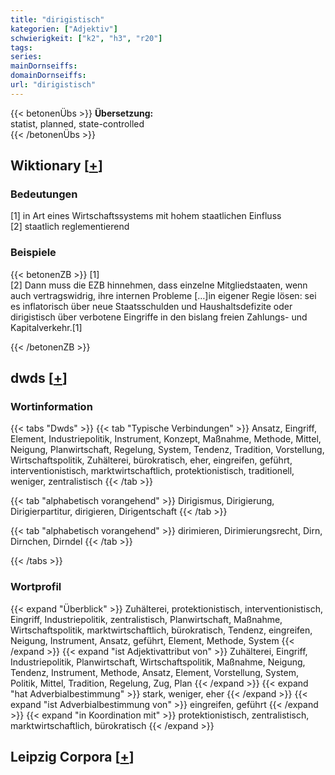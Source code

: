 ```yaml
---
title: "dirigistisch"
kategorien: ["Adjektiv"]
schwierigkeit: ["k2", "h3", "r20"]
tags:
series:
mainDornseiffs:
domainDornseiffs:
url: "dirigistisch"
---
```


{{< betonenÜbs >}}
**Übersetzung:**  
statist, planned, state-controlled  
{{< /betonenÜbs >}}

## Wiktionary [[+](https://de.wiktionary.org/wiki/dirigistisch)]

### Bedeutungen
[1] in Art eines Wirtschaftssystems mit hohem staatlichen Einfluss  
[2] staatlich reglementierend  

### Beispiele
{{< betonenZB >}}
[1]  
[2] Dann muss die EZB hinnehmen, dass einzelne Mitgliedstaaten, wenn auch vertragswidrig, ihre internen Probleme […]in eigener Regie lösen: sei es inflatorisch über neue Staatsschulden und Haushaltsdefizite oder dirigistisch über verbotene Eingriffe in den bislang freien Zahlungs- und Kapitalverkehr.[1]  

{{< /betonenZB >}}


## dwds [[+](https://www.dwds.de/wb/dirigistisch)]

### Wortinformation
{{< tabs "Dwds" >}}
{{< tab "Typische Verbindungen" >}}
Ansatz, Eingriff, Element, Industriepolitik, Instrument, Konzept, Maßnahme, Methode, Mittel, Neigung, Planwirtschaft, Regelung, System, Tendenz, Tradition, Vorstellung, Wirtschaftspolitik, Zuhälterei, bürokratisch, eher, eingreifen, geführt, interventionistisch, marktwirtschaftlich, protektionistisch, traditionell, weniger, zentralistisch
{{< /tab >}}

{{< tab "alphabetisch vorangehend" >}}
Dirigismus, Dirigierung, Dirigierpartitur, dirigieren, Dirigentschaft
{{< /tab >}}

{{< tab "alphabetisch vorangehend" >}}
dirimieren, Dirimierungsrecht, Dirn, Dirnchen, Dirndel
{{< /tab >}}

{{< /tabs >}}

### Wortprofil
{{< expand "Überblick" >}} Zuhälterei, protektionistisch, interventionistisch, Eingriff, Industriepolitik, zentralistisch, Planwirtschaft, Maßnahme, Wirtschaftspolitik, marktwirtschaftlich, bürokratisch, Tendenz, eingreifen, Neigung, Instrument, Ansatz, geführt, Element, Methode, System {{< /expand >}}
{{< expand "ist Adjektivattribut von" >}} Zuhälterei, Eingriff, Industriepolitik, Planwirtschaft, Wirtschaftspolitik, Maßnahme, Neigung, Tendenz, Instrument, Methode, Ansatz, Element, Vorstellung, System, Politik, Mittel, Tradition, Regelung, Zug, Plan {{< /expand >}}
{{< expand "hat Adverbialbestimmung" >}} stark, weniger, eher {{< /expand >}}
{{< expand "ist Adverbialbestimmung von" >}} eingreifen, geführt {{< /expand >}}
{{< expand "in Koordination mit" >}} protektionistisch, zentralistisch, marktwirtschaftlich, bürokratisch {{< /expand >}}

## Leipzig Corpora [[+](https://corpora.uni-leipzig.de/en/res?word=dirigistisch&corpusId=deu_newscrawl-public_2018)]

